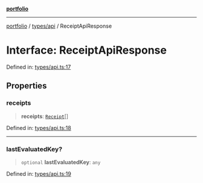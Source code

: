 [**portfolio**](../../../README.md)

***

[portfolio](../../../modules.md) / [types/api](../README.md) / ReceiptApiResponse

# Interface: ReceiptApiResponse

Defined in: [types/api.ts:17](https://github.com/tnorlund/Portfolio/blob/9641e1d9d3137d0e5e68571e3b9c8af7666d753e/portfolio/types/api.ts#L17)

## Properties

### receipts

> **receipts**: [`Receipt`](Receipt.md)[]

Defined in: [types/api.ts:18](https://github.com/tnorlund/Portfolio/blob/9641e1d9d3137d0e5e68571e3b9c8af7666d753e/portfolio/types/api.ts#L18)

***

### lastEvaluatedKey?

> `optional` **lastEvaluatedKey**: `any`

Defined in: [types/api.ts:19](https://github.com/tnorlund/Portfolio/blob/9641e1d9d3137d0e5e68571e3b9c8af7666d753e/portfolio/types/api.ts#L19)

